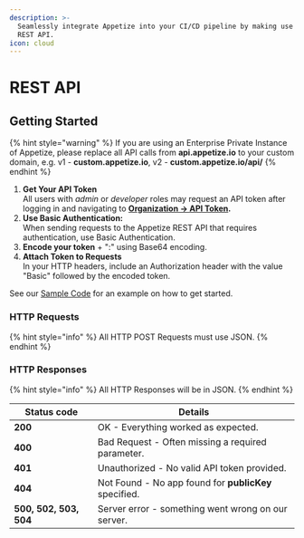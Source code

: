 ```yaml
---
description: >-
  Seamlessly integrate Appetize into your CI/CD pipeline by making use of our
  REST API.
icon: cloud
---
```


# REST API

## Getting Started

{% hint style="warning" %}
If you are using an Enterprise Private Instance of Appetize, please replace all API calls from **api.appetize.io** to your custom domain, e.g.  v1 - **custom.appetize.io**, v2 - **custom.appetize.io/api/**
{% endhint %}

1. **Get Your API Token**\
   All users with _admin_ or _developer_ roles may request an API token after logging in and navigating to [**Organization -> API Token**](https://appetize.io/organization/api-token)**.**
2. **Use Basic Authentication:**\
   When sending requests to the Appetize REST API that requires authentication, use Basic Authentication.
3. **Encode your token** + ":" using Base64 encoding.
4. **Attach Token to Requests**\
   In your HTTP headers, include an Authorization header with the value "Basic" followed by the encoded token.

See our [Sample Code](sample-code.md) for an example on how to get started.

### HTTP Requests

{% hint style="info" %}
All HTTP POST Requests must use JSON.
{% endhint %}

### HTTP Responses

{% hint style="info" %}
All HTTP Responses will be in JSON.
{% endhint %}

| Status code            | Details                                               |
| ---------------------- | ----------------------------------------------------- |
| **200**                | OK - Everything worked as expected.                   |
| **400**                | Bad Request - Often missing a required parameter.     |
| **401**                | Unauthorized - No valid API token provided.           |
| **404**                | Not Found - No app found for **publicKey** specified. |
| **500, 502, 503, 504** | Server error - something went wrong on our server.    |

